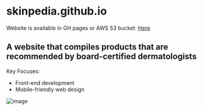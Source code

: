 # skinpedia.github.io
Website is available in GH pages or AWS S3 bucket: [Here](skinpedia.github.io) 

## A website that compiles products that are recommended by board-certified dermatologists 

Key Focuses: 
* Front-end development
* Mobile-friendly web design 

![image](https://github.com/arunasrivastava/Skinpedia/assets/82174933/cdec5e70-5a9f-4bd0-9a22-cadeceb577f2)
